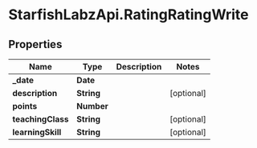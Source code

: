 # StarfishLabzApi.RatingRatingWrite

## Properties
Name | Type | Description | Notes
------------ | ------------- | ------------- | -------------
**_date** | **Date** |  | 
**description** | **String** |  | [optional] 
**points** | **Number** |  | 
**teachingClass** | **String** |  | [optional] 
**learningSkill** | **String** |  | [optional] 
